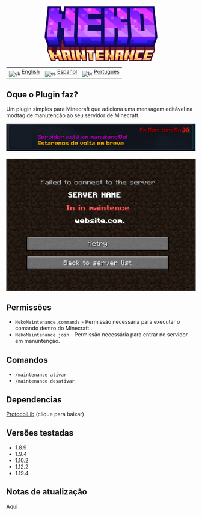 <div align="center">
  <img src="../../docs/imgs/NekoMaintenance.png" alt="icon" style="width: 300px; display: inline-block;">
</div>

<div align="center">
  <table>
    <tr>
      <td><sub><img src="../docs/imgs/fgb.png" alt="gb" style="width: 20px;"></sub> <a href="../README.md">English</a></td>
      <td><sub><img src="../docs/imgs/fes.png" alt="es" style="width: 20px;"></sub> <a href="../es/README_ES.md">Español</a></td>
      <td><sub><img src="../docs/imgs/fbr.png" alt="br" style="width: 20px;"></sub> <a href="./README_BR.md">Português</a></td>
    </tr>
  </table>
</div>

<h2>Oque o Plugin faz?</h2>

<p>Um plugin simples para Minecraft que adiciona uma mensagem editável na modtag de manutenção ao seu servidor de Minecraft.</p>

<div align="center">
  <img src="../../docs/imgs/img1.1.png" alt="Motd1" style="width: 1000px; display: inline-block;">
</div>
<br>
<div align="center">
  <img src="../../docs/imgs/img2.png" alt="Motd2" style="width: 700px; display: inline-block;">
</div>

<h2>Permissões</h2>

<ul>
  <li><code>NekoMaintenance.commands</code> - Permissão necessária para executar o comando dentro do Minecraft..</li>
  <li><code>NekoMaintenance.join</code> - Permissão necessária para entrar no servidor em manuntenção.</li>
</ul>

<h2>Comandos</h2>

<ul>
  <li><code>/maintenance ativar</code></li>
  <li><code>/maintenance desativar</code></li>
</ul>

<h2>Dependencias</h2>

<p><a href="https://www.spigotmc.org/resources/protocollib.1997/">ProtocolLib</a> (clique para baixar)</p>

<h2>Versões testadas</h2>

<ul>
  <li>1.8.9</li>
  <li>1.9.4</li>
  <li>1.10.2</li>
  <li>1.12.2</li>
  <li>1.19.4</li>
</ul>

<h2>Notas de atualização</h2>

<p><a href="./patch_notes_BR.md">Aqui</a></p>
